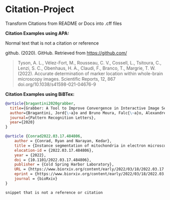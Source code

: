 # Citation-Project
Transform Citations from README or Docs into .cff files

**Citation Examples using APA:**

Normal text that is not a citation or reference

github. (2020). GitHub. Retrieved from https://github.com/

> Tyson, A. L., Vélez-Fort, M., Rousseau, C. V., Cossell, L., Tsitoura, C., Lenzi, S. C., Obenhaus, H. A., Claudi, F., Branco, T., Margrie, T. W. (2022). Accurate determination of marker location within whole-brain microscopy images. Scientific Reports, 12, 867 doi.org/10.1038/s41598-021-04676-9


**Citation Examples using BiBTex:**
```bibtex
@article{bragantini2020grabber,
  title={Grabber: A Tool to Improve Convergence in Interactive Image Segmentation},
  author={Bragantini, Jord{\~a}o and Bruno Moura, Falc{\~a}o, Alexandre Xavier and Cappabianco, F{\'a}bio AM},
  journal={Pattern Recognition Letters},
  year={2020}
}
```

```bibtex
@article {Conrad2022.03.17.484806,
	author = {Conrad, Ryan and Narayan, Kedar},
	title = {Instance segmentation of mitochondria in electron microscopy images with a generalist deep learning model},
	elocation-id = {2022.03.17.484806},
	year = {2022},
	doi = {10.1101/2022.03.17.484806},
	publisher = {Cold Spring Harbor Laboratory},
	URL = {https://www.biorxiv.org/content/early/2022/03/18/2022.03.17.484806},
	eprint = {https://www.biorxiv.org/content/early/2022/03/18/2022.03.17.484806.full.pdf},
	journal = {bioRxiv}
}
```


``` snippet that is not a reference or citation ```
